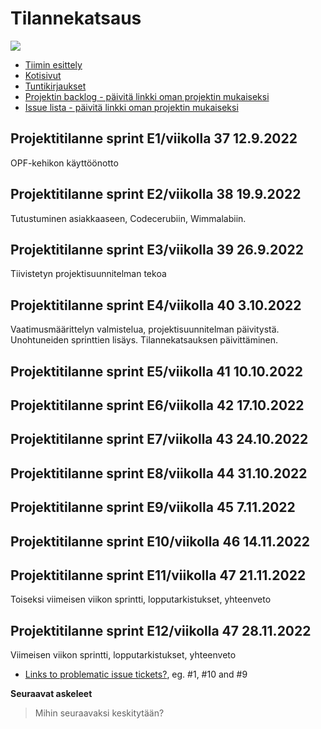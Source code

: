 # Tilannekatsaus

![](https://cdn.pixabay.com/photo/2019/06/13/13/06/monster-4271569_1280.png)

* [Tiimin esittely](../10-Projektihallinta/esittely.md)
* [Kotisivut](https://jamkit.pages.labranet.jamk.fi/project-templates/opf-site-template-ff-v1/)
* [Tuntikirjaukset](../10-Projektihallinta/tuntikirjaukset.md)
* [Projektin backlog - päivitä linkki oman projektin mukaiseksi](https://gitlab.labranet.jamk.fi/jamkit/project-templates/fi-opf-2021-core-template-v2/-/boards/7959?milestone_title=Backlog)
* [Issue lista - päivitä linkki oman projektin mukaiseksi](https://gitlab.labranet.jamk.fi/jamkit/project-templates/fi-opf-2021-core-template-v2/-/issues)

## Projektitilanne sprint E1/viikolla 37 12.9.2022
OPF-kehikon käyttöönotto

## Projektitilanne sprint E2/viikolla 38 19.9.2022
Tutustuminen asiakkaaseen, Codecerubiin, Wimmalabiin.

## Projektitilanne sprint E3/viikolla 39 26.9.2022
Tiivistetyn projektisuunnitelman tekoa

## Projektitilanne sprint E4/viikolla 40 3.10.2022
Vaatimusmäärittelyn valmistelua, projektisuunnitelman päivitystä. 
Unohtuneiden sprinttien lisäys.
Tilannekatsauksen päivittäminen.

## Projektitilanne sprint E5/viikolla 41 10.10.2022

## Projektitilanne sprint E6/viikolla 42 17.10.2022

## Projektitilanne sprint E7/viikolla 43 24.10.2022

## Projektitilanne sprint E8/viikolla 44 31.10.2022

## Projektitilanne sprint E9/viikolla 45 7.11.2022

## Projektitilanne sprint E10/viikolla 46 14.11.2022

## Projektitilanne sprint E11/viikolla 47 21.11.2022
Toiseksi viimeisen viikon sprintti, lopputarkistukset, yhteenveto

## Projektitilanne sprint E12/viikolla 47 28.11.2022
Viimeisen viikon sprintti, lopputarkistukset, yhteenveto


* [Links to problematic issue tickets?](), eg. #1, #10 and #9


**Seuraavat askeleet**

>Mihin seuraavaksi keskitytään?


